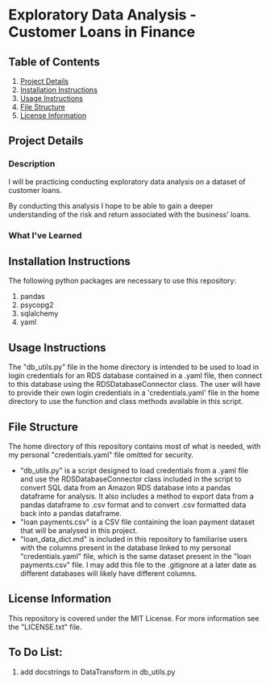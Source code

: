 # Exploratory Data Analysis - Customer Loans in Finance

## Table of Contents
1. [Project Details](#project-details)
2. [Installation Instructions](#installation-instructions)
3. [Usage Instructions](#usage-instructions)
4. [File Structure](#file-structure)
5. [License Information](#license-information)

## Project Details
### Description
I will be practicing conducting exploratory data analysis on a dataset of customer loans.

By conducting this analysis I hope to be able to gain a deeper understanding of the risk and return associated with the business' loans.

### What I've Learned


## Installation Instructions
The following python packages are necessary to use this repository:
1. pandas
2. psycopg2
3. sqlalchemy
4. yaml

## Usage Instructions
The "db_utils.py" file in the home directory is intended to be used to load in login credentials for an RDS database contained in a .yaml file, then connect to this database using the RDSDatabaseConnector class. The user will have to provide their own login credentials in a 'credentials.yaml' file in the home directory to use the function and class methods available in this script.

## File Structure
The home directory of this repository contains most of what is needed, with my personal "credentials.yaml" file omitted for security. 
- "db_utils.py" is a script designed to load credentials from a .yaml file and use the RDSDatabaseConnector class included in the script to convert SQL data from an Amazon RDS database into a pandas dataframe for analysis. It also includes a method to export data from a pandas dataframe to .csv format and to convert .csv formatted data back into a pandas dataframe.
- "loan payments.csv" is a CSV file containing the loan payment dataset that will be analysed in this project.
- "loan_data_dict.md" is included in this repository to familiarise users with the columns present in the database linked to my personal "credentials.yaml" file, which is the same dataset present in the "loan payments.csv" file. I may add this file to the .gitignore at a later date as different databases will likely have different columns.

## License Information
This repository is covered under the MIT License. For more information see the "LICENSE.txt" file.

## To Do List:
1. add docstrings to DataTransform in db_utils.py